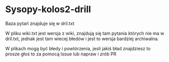 ﻿# Sysopy-kolos2-drill


Baza pytań znajduje się w dril.txt


W pliku wiki.txt jest wersja z wiki, znajdują się tam pytania których nie ma w dril.txt, jednak jest tam wiecej błedów i jest to wersja bardziej archiwalna.

W plikach mogą być błedy i powtórzenia, jesli jakiś bład znajdziesz to prosze głoś to za pomocą Issue lub napraw i zrób PR
